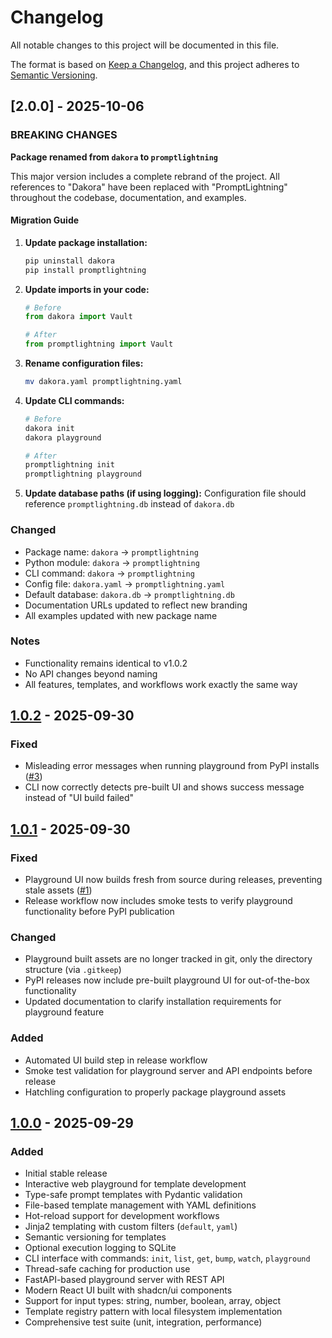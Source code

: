 # Changelog

All notable changes to this project will be documented in this file.

The format is based on [Keep a Changelog](https://keepachangelog.com/en/1.0.0/),
and this project adheres to [Semantic Versioning](https://semver.org/spec/v2.0.0.html).

## [2.0.0] - 2025-10-06

### BREAKING CHANGES

**Package renamed from `dakora` to `promptlightning`**

This major version includes a complete rebrand of the project. All references to "Dakora" have been replaced with "PromptLightning" throughout the codebase, documentation, and examples.

#### Migration Guide

1. **Update package installation:**
   ```bash
   pip uninstall dakora
   pip install promptlightning
   ```

2. **Update imports in your code:**
   ```python
   # Before
   from dakora import Vault

   # After
   from promptlightning import Vault
   ```

3. **Rename configuration files:**
   ```bash
   mv dakora.yaml promptlightning.yaml
   ```

4. **Update CLI commands:**
   ```bash
   # Before
   dakora init
   dakora playground

   # After
   promptlightning init
   promptlightning playground
   ```

5. **Update database paths (if using logging):**
   Configuration file should reference `promptlightning.db` instead of `dakora.db`

### Changed
- Package name: `dakora` → `promptlightning`
- Python module: `dakora` → `promptlightning`
- CLI command: `dakora` → `promptlightning`
- Config file: `dakora.yaml` → `promptlightning.yaml`
- Default database: `dakora.db` → `promptlightning.db`
- Documentation URLs updated to reflect new branding
- All examples updated with new package name

### Notes
- Functionality remains identical to v1.0.2
- No API changes beyond naming
- All features, templates, and workflows work exactly the same way

## [1.0.2] - 2025-09-30

### Fixed
- Misleading error messages when running playground from PyPI installs ([#3](https://github.com/bogdan-pistol/dakora/issues/3))
- CLI now correctly detects pre-built UI and shows success message instead of "UI build failed"

## [1.0.1] - 2025-09-30

### Fixed
- Playground UI now builds fresh from source during releases, preventing stale assets ([#1](https://github.com/bogdan-pistol/dakora/issues/1))
- Release workflow now includes smoke tests to verify playground functionality before PyPI publication

### Changed
- Playground built assets are no longer tracked in git, only the directory structure (via `.gitkeep`)
- PyPI releases now include pre-built playground UI for out-of-the-box functionality
- Updated documentation to clarify installation requirements for playground feature

### Added
- Automated UI build step in release workflow
- Smoke test validation for playground server and API endpoints before release
- Hatchling configuration to properly package playground assets

## [1.0.0] - 2025-09-29

### Added
- Initial stable release
- Interactive web playground for template development
- Type-safe prompt templates with Pydantic validation
- File-based template management with YAML definitions
- Hot-reload support for development workflows
- Jinja2 templating with custom filters (`default`, `yaml`)
- Semantic versioning for templates
- Optional execution logging to SQLite
- CLI interface with commands: `init`, `list`, `get`, `bump`, `watch`, `playground`
- Thread-safe caching for production use
- FastAPI-based playground server with REST API
- Modern React UI built with shadcn/ui components
- Support for input types: string, number, boolean, array<string>, object
- Template registry pattern with local filesystem implementation
- Comprehensive test suite (unit, integration, performance)

[1.0.2]: https://github.com/bogdan-pistol/dakora/compare/v1.0.1...v1.0.2
[1.0.1]: https://github.com/bogdan-pistol/dakora/compare/v1.0.0...v1.0.1
[1.0.0]: https://github.com/bogdan-pistol/dakora/releases/tag/v1.0.0